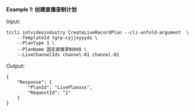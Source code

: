 **Example 1: 创建直播录制计划**



Input: 

```
tccli iotvideoindustry CreateLiveRecordPlan --cli-unfold-argument  \
    --TemplateId tgrp-cyjjxyyyds \
    --PlanType 1 \
    --PlanName 固定直播录制008 \
    --LiveChannelIds channel-01 channel-02
```

Output: 
```
{
    "Response": {
        "PlanId": "LivePlanxxx",
        "RequestId": "1"
    }
}
```

